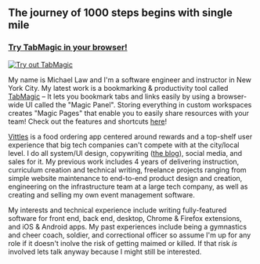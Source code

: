 ## The journey of 1000 steps begins with single mile

### [Try TabMagic in your browser!](https://chrome.google.com/webstore/detail/tabmagic-vim-inspired-boo/npgdnccnohhbnkiligkdfahfpekgjjka)
[![Try out TabMagic](https://i.imgur.com/aZvNBkz.png)](https://chrome.google.com/webstore/detail/tabmagic-vim-inspired-boo/npgdnccnohhbnkiligkdfahfpekgjjka)

My name is Michael Law and I'm a software engineer and instructor in New York City. My latest work is a bookmarking & productivity tool called [TabMagic](https://tabmagic.app) – It lets you bookmark tabs and links easily by using a browser-wide UI called the "Magic Panel". Storing everything in custom workspaces creates "Magic Pages" that enable you to easily share resources with your team! Check out the features and shortcuts [here](https://tabmagic.app#shortcuts)!

[Vittles](https://partners.eatvittles.com) is a food ordering app centered around rewards and a top-shelf user experience that big tech companies can't compete with at the city/local level. I do all system/UI design, copywriting ([the blog](https://blog.eatvittles.com)), social media, and sales for it.  My previous work includes 4 years of delivering instruction, curriculum creation and technical writing, freelance projects ranging from simple website maintenance to end-to-end product design and creation, engineering on the infrastructure team at a large tech company, as well as creating and selling my own event management software.

My interests and technical experience include writing fully-featured software for front end, back end, desktop, Chrome & Firefox extensions, and iOS & Android apps. My past experiences include being a gymnastics and cheer coach, soldier, and correctional officer so assume I'm up for any role if it doesn't inolve the risk of getting maimed or killed. If that risk *is* involved lets talk anyway because I might still be interested.
